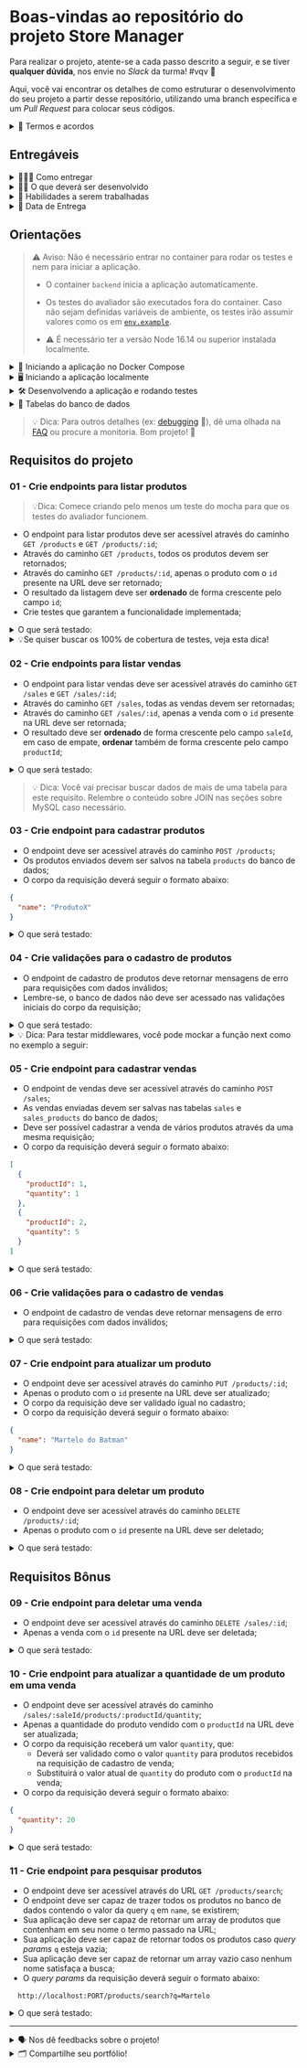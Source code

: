 # Boas-vindas ao repositório do projeto Store Manager

Para realizar o projeto, atente-se a cada passo descrito a seguir, e se tiver **qualquer dúvida**, nos envie no _Slack_ da turma! #vqv 🚀

Aqui, você vai encontrar os detalhes de como estruturar o desenvolvimento do seu projeto a partir desse repositório, utilizando uma branch específica e um _Pull Request_ para colocar seus códigos.

<details>
<summary>📃 Termos e acordos</summary>

- Ao iniciar este projeto, você concorda com as diretrizes do [Código de Conduta e do Manual da Pessoa Estudante da Trybe](https://app.betrybe.com/learn/student-manual/codigo-de-conduta-da-pessoa-estudante).

</details>

## Entregáveis

<details>
<summary>🤷🏽‍♀️ Como entregar</summary>

- Para entregar o seu projeto você deverá criar um _Pull Request_ neste repositório.

- Lembre-se que você pode consultar nosso conteúdo sobre [Git & GitHub](https://app.betrybe.com/learn/course/5e938f69-6e32-43b3-9685-c936530fd326/module/fc998c60-386e-46bc-83ca-4269beb17e17/section/fe827a71-3222-4b4d-a66f-ed98e09961af/day/35e03d5e-6341-4a8c-84d1-b4308b2887ef/lesson/573db55d-f451-455d-bdb5-66545668f436) e nosso [Blog - Git & GitHub](https://blog.betrybe.com/tecnologia/git-e-github/) sempre que precisar!

</details>
  
<details>
<summary>🧑‍💻 O que deverá ser desenvolvido</summary>

- Você vai desenvolver uma API RESTful utilizando a arquitetura em camadas!

- A API a ser construída é um sistema de gerenciamento de vendas em que será possível criar, visualizar, deletar e atualizar produtos e vendas. Você deverá utilizar o banco de dados MySQL para a gestão de dados.

- Você também irá desenvolver testes para garantir as funcionalidade das implementações, uma habilidade essencial para a pessoa desenvolvedora.

</details>
  
<details>
  <summary>📝 Habilidades a serem trabalhadas </summary>

Neste projeto, verificamos se você é capaz de:

- Interagir com um banco de dados relacional MySQL;
- Implementar uma API utilizando arquitetura em camadas;
- Criar validações para os dados recebidos pela API;
- Escrever testes para APIs para garantir a implementação dos endpoints;

</details>

<details>
<summary>📆 Data de Entrega</summary>

- Este projeto é individual

- Serão `X` dias de projeto

- Data de entrega para avaliação regular do projeto: `DD/MM/YYYY 14:00h`

</details>

## Orientações

> ⚠️ Aviso: Não é necessário entrar no container para rodar os testes e nem para iniciar a aplicação.
>
> - O container `backend` inicia a aplicação automaticamente.
>
> - Os testes do avaliador são executados fora do container. Caso não sejam definidas variáveis de ambiente, os testes irão assumir valores como os em [`env.example`](./env.example).
>
> - ⚠️ É necessário ter a versão Node 16.14 ou superior instalada localmente.

<details>
<summary>🐳 Iniciando a aplicação no Docker Compose</summary>

```bash
# Instale as dependências
npm install

# Inicie os containers do compose `backend` e `db`
# A aplicação estará disponível em `http://localhost:3001` em modo de desenvolvimento
docker-compose up -d

# É possível ver os logs da aplicação com `docker logs -n 10 -f <nome-do-container>`
docker logs -n 10 -f store_manager
```

</details>

<details>
<summary>🖥️ Iniciando a aplicação localmente</summary>

> ⚠️ Atenção: Ao rodar localmente, a aplicação deverá receber variáveis de ambiente como exemplificado em [`env.example`](./env.example) para poder se comunicar com o serviço de banco de dados.

```bash
# Instale as dependências
npm install

# Inicie apenas o serviço `db` no compose
docker-compose up -d db

# Inicie a aplicação em modo de desenvolvimento
npm run dev:local
```

</details>

<details>
<summary>🛠 Desenvolvendo a aplicação e rodando testes</summary>

Passos básicos para o desenvolvimento:

- Antes de rodar os testes do avaliador, garanta que a aplicação esteja executando;
- Desenvolva a aplicação dentro do diretório `backend/src`;
- Desenvolva os testes dentro do diretório `backend/tests`;
    - Os arquivos de testes devem terminar com o sufixo `.test.js`.

Segue um resumo dos comandos relacionados aos testes:

> ⚠️ Atenção ⚠️
>
> - Os testes do avaliador são executados fora do container na raiz do projeto.
> - Os testes do avaliador só iniciam quando todos os testes do mocha estão passando.

```bash
#### Comandos dos testes do avaliador
npm run lint     # roda a verificação do linter
npm test         # roda todos os testes no terminal ou
REQ=01 npm test  # rodando apenas o teste do requisito 01 pelo terminal ou
npm run cy:open  # abre a interface gráfica do Cypress para rodar os testes

#### Comandos dos testes com mocha
npm run test:mocha     # roda os testes do mocha
npm run test:coverage  # roda os testes e mostra a cobertura geral
npm run test:mutation  # roda os testes e mostra a cobertura de mutações
```

</details>
<details>
<summary>🎲 Tabelas do banco de dados</summary>

|Diagrama de Entidade-Relacionamento|
|:--:|
|![DER](./public/erStoreManager.png)|

|Tabela|Formato|Notas|
|---|---|---|
|`products`|![Tabela Produtos](./public/tableproducts.png)|O `id` é gerado automaticamente|
|`sales`|![Tabela Vendas](./public/tablesales.png)|O `id` e `date` são gerados automaticamente|
|`sales_products`|![Tabela Vendas-Produtos](./public/tablesalesproducts.png)|Os registros nessa tabela são removidos automaticamente em caso de remoção do produto ou da venda relacionados (`ON DELETE CASCADE`)|

- Os scripts para criar e popular o banco de dados podem ser vistos no diretório [`sql`](./sql);

</details>

> 💡 Dica: Para outros detalhes (ex: [debugging](./FAQ.md#debugging) 🐞), dê uma olhada na [FAQ](./FAQ.md) ou procure a monitoria. Bom&nbsp;projeto!&nbsp;🚀

## Requisitos do projeto

### 01 - Crie endpoints para listar produtos

> 💡Dica: Comece criando pelo menos um teste do mocha para que os testes do avaliador funcionem.

- O endpoint para listar produtos deve ser acessível através do caminho `GET /products` e `GET /products/:id`;
- Através do caminho `GET /products`, todos os produtos devem ser retornados;
- Através do caminho `GET /products/:id`, apenas o produto com o `id` presente na URL deve ser retornado;
- O resultado da listagem deve ser **ordenado** de forma crescente pelo campo `id`;
- Crie testes que garantem a funcionalidade implementada;

<details>
<summary>O que será testado:</summary>

- **Será validado que é possível listar todos os produtos**

  Ao fazer uma requisição para `GET /products`, o resultado retornado deverá ser conforme exibido abaixo, com um status http `200`:

  ```json
  [
    {
      "id": 1,
      "name": "Martelo de Thor"
    },
    {
      "id": 2,
      "name": "Traje de encolhimento"
    }
    /* ... */
  ]
  ```

- **Será validado que não é possível listar um produto que não existe**

  Ao fazer uma requisição para `GET /products/:id`, se não existir um produto com o `id` presente na URL, o resultado retornado deverá ser conforme exibido abaixo, com um status http `404`:

  ```json
  { "message": "Product not found" }
  ```

- **Será validado que é possível listar um produto específico com sucesso**

  Ao fazer uma requisição para `GET /products/:id`, caso exista um produto com o `id` presente na URL, o resultado retornado deverá ser conforme exibido abaixo, com um status http `200`:

  ```json
  {
    "id": 1,
    "name": "Martelo de Thor"
  }
  ```

- **Será validado que os testes estão cobrindo:**
  
    - Pelo menos 30% das linhas e possíveis mutações em código
    - Pelo menos 6 funções do código

</details>

<details>
<summary>💡Se quiser buscar os 100% de cobertura de testes, veja esta dica!</summary>

Se quiser incluir as rotas na sua cobertura de testes, lembre-se que testes unitários testam funções - e o _router_ só faz chamadas, ele não implementa nenhuma função. O teste mais adequado para ele é de integração - fique à vontade para fazê-los para complementar seus testes unitários!

</details>

### 02 - Crie endpoints para listar vendas

- O endpoint para listar vendas deve ser acessível através do caminho `GET /sales` e `GET /sales/:id`;
- Através do caminho `GET /sales`, todas as vendas devem ser retornadas;
- Através do caminho `GET /sales/:id`, apenas a venda com o `id` presente na URL deve ser retornada;
- O resultado deve ser **ordenado** de forma crescente pelo campo `saleId`, em caso de empate, **ordenar** também de forma crescente pelo campo `productId`;

<details>
<summary>O que será testado:</summary>

- **Será validado que é possível listar todas as vendas**

  Ao fazer uma requisição para `GET /sales`, o resultado retornado deverá ser conforme exibido abaixo, com um status http `200`:

  ```json
  [
    {
      "saleId": 1,
      "date": "2021-09-09T04:54:29.000Z",
      "productId": 1,
      "quantity": 2
    },
    {
      "saleId": 1,
      "date": "2021-09-09T04:54:54.000Z",
      "productId": 2,
      "quantity": 2
    }

    /* ... */
  ]
  ```

- **Será validado que não é possível listar uma venda que não existe**

  Ao fazer uma requisição para `GET /sales/:id`, se não existir uma venda com o `id` presente na URL, o resultado retornado deverá ser conforme exibido abaixo, com um status http `404`:

  ```json
  { "message": "Sale not found" }
  ```

- **Será validado que é possível listar uma venda específica com sucesso**

  Ao fazer uma requisição para `GET /sales/:id`, caso exista uma venda com o `id` presente na URL, o resultado retornado deverá ser conforme exibido abaixo, com um status http `200`:

  ```json
  [
    {
      "date": "2021-09-09T04:54:29.000Z",
      "productId": 1,
      "quantity": 2
    },
    {
      "date": "2021-09-09T04:54:54.000Z",
      "productId": 2,
      "quantity": 2
    }

    /* ... */
  ]
  ```

- **Será validado que os testes estão cobrindo:**
  
    - Pelo menos 30% das linhas e possíveis mutações em código
    - Pelo menos 12 funções do código

</details>

> 💡 Dica: Você vai precisar buscar dados de mais de uma tabela para este requisito. Relembre o conteúdo sobre JOIN nas seções sobre MySQL caso necessário.

### 03 - Crie endpoint para cadastrar produtos

- O endpoint deve ser acessível através do caminho `POST /products`;
- Os produtos enviados devem ser salvos na tabela `products` do banco de dados;
- O corpo da requisição deverá seguir o formato abaixo:

```json
{
  "name": "ProdutoX"
}
```

<details>
<summary>O que será testado:</summary>

- **Será validado que é possível cadastrar um produto com sucesso**

  Ao fazer uma requisição válida para `POST /products`, o resultado retornado deverá ser conforme exibido abaixo, com um status http `201`:

  ```json
  {
    "id": 4,
    "name": "ProdutoX"
  }
  ```

- **Será validado que os testes estão cobrindo:**
  
    - Pelo menos 30% das linhas e possíveis mutações em código
    - Pelo menos 15 funções do código

</details>

### 04 - Crie validações para o cadastro de produtos

- O endpoint de cadastro de produtos deve retornar mensagens de erro para requisições com dados inválidos;
- Lembre-se, o banco de dados não deve ser acessado nas validações iniciais do corpo da requisição;

<details>
<summary>O que será testado:</summary>

- **Será validado que não é possível cadastrar um produto sem o campo `name`**

  Se a requisição para `POST /products` não tiver o campo `name`, o resultado retornado deverá ser conforme exibido abaixo, com um status http `400` :

  ```json
  { "message": "\"name\" is required" }
  ```

- **Será validado que não é possível cadastrar um produto com o campo `name` menor que 5 caracteres**

  Se a requisição para `POST /products` não tiver `name` com pelo menos 5 caracteres, o resultado retornado deverá ser conforme exibido abaixo, com um status http `422`

  ```json
  { "message": "\"name\" length must be at least 5 characters long" }
  ```

- **Será validado que os testes estão cobrindo:**
  
    - Pelo menos 40% das linhas e possíveis mutações em código
    - Pelo menos 15 funções do código

</details>

<details>
<summary>💡 Dica: Para testar middlewares, você pode mockar a função next como no exemplo a seguir:</summary>

```js
// ...
const next = sinon.stub().returns(); // crie um stub
>
myMiddlewares.validateMiddleware(req, res, next); // passe o `next` para o middleware junto com o `req` e `res`
>
expect(next).to.have.been.calledWith(); // verifica se o `next` foi chamado pelo middleware
// ...
```

</details>

### 05 - Crie endpoint para cadastrar vendas

- O endpoint de vendas deve ser acessível através do caminho `POST /sales`;
- As vendas enviadas devem ser salvas nas tabelas `sales` e `sales_products` do banco de dados;
- Deve ser possível cadastrar a venda de vários produtos através da uma mesma requisição;
- O corpo da requisição deverá seguir o formato abaixo:

```json
[
  {
    "productId": 1,
    "quantity": 1
  },
  {
    "productId": 2,
    "quantity": 5
  }
]
```

<details>
<summary>O que será testado:</summary>

- **Será validado que é possível cadastrar uma venda com sucesso**

  Ao fazer uma requisição válida para `POST /sales`, o resultado retornado deverá ser conforme exibido abaixo, com um status http `201`:

  ```json
  {
    "id": 3,
    "itemsSold": [
      {
        "productId": 1,
        "quantity": 1
      },
      {
        "productId": 2,
        "quantity": 5
      }
    ]
  }
  ```

- **Será validado que os testes estão cobrindo:**
  
    - Pelo menos 40% das linhas e possíveis mutações em código
    - Pelo menos 18 funções do código

</details>

### 06 - Crie validações para o cadastro de vendas

- O endpoint de cadastro de vendas deve retornar mensagens de erro para requisições com dados inválidos;

<details>
<summary>O que será testado:</summary>

- **Será validado que não é possível cadastrar uma venda sem o campo `productId`**

  Se algum dos itens da requisição para `POST /sales` não tiver o campo `productId`, o resultado retornado deverá ser conforme exibido abaixo, com um status http `400`:

  ```json
  { "message": "\"productId\" is required" }
  ```

- **Será validado que não é possível cadastrar uma venda sem o campo `quantity`**

  Se algum dos itens da requisição para `POST /sales` não tiver o campo `quantity`, o resultado retornado deverá ser conforme exibido abaixo, com um status http `400` :

  ```json
  { "message": "\"quantity\" is required" }
  ```

- **Será validado que não é possível cadastrar uma venda com o campo `quantity` menor ou igual a 0 (Zero)**

  Se a requisição para `POST /sales` tiver algum item em que o campo `quantity` seja menor ou igual a zero, o resultado retornado deverá ser conforme exibido abaixo, com um status http `422`

  ```json
  { "message": "\"quantity\" must be greater than or equal to 1" }
  ```

- **Será validado que não é possível cadastrar uma venda com o campo `productId` inexistente, em uma requisição com um único item**

  Se o campo `productId` do item da requisição para `POST /sales` não existir no banco de dados, o resultado retornado deverá ser conforme exibido abaixo, com um status http `404`

  ```json
  { "message": "Product not found" }
  ```

- **Será validado que não é possível cadastrar uma venda com o campo `productId` inexistente, em uma requisição com vários items**

  Se a requisição para `POST /sales` tiver algum item cujo campo `productId` não existe no banco de dados, o resultado retornado deverá ser conforme exibido abaixo, com um status http `404`

  ```json
  { "message": "Product not found" }
  ```

- **Será validado que os testes estão cobrindo:**
  
    - Pelo menos 50% das linhas e possíveis mutações em código
    - Pelo menos 18 funções do código

</details>

### 07 - Crie endpoint para atualizar um produto

- O endpoint deve ser acessível através do caminho `PUT /products/:id`;
- Apenas o produto com o `id` presente na URL deve ser atualizado;
- O corpo da requisição deve ser validado igual no cadastro;
- O corpo da requisição deverá seguir o formato abaixo:

```json
{
  "name": "Martelo do Batman"
}
```

<details>
<summary>O que será testado:</summary>

- **Será validado que não é possível alterar um produto sem o campo `name`**

  Se a requisição para `PUT /products/:id` não tiver o campo `name`, o resultado retornado deverá ser conforme exibido abaixo, com um status http `400` :

  ```json
  { "message": "\"name\" is required" }
  ```

- **Será validado que não é possível alterar um produto com o campo `name` menor que 5 caracteres**

  Se a requisição para `PUT /products/:id` não tiver `name` com pelo menos 5 caracteres, o resultado retornado deverá ser conforme exibido abaixo, com um status http `422`

  ```json
  { "message": "\"name\" length must be at least 5 characters long" }
  ```

- **Será validado que não é possível alterar um produto que não existe**
  
  Se a requisição para `PUT /products/:id` informar o `id` de um produto inexistente, o resultado retornado deverá ser conforme exibido abaixo, com um status http `404`:

    ```json
      { "message": "Product not found" }
    ```

- **Será validado que é possível alterar um produto com sucesso**

  Ao fazer uma requisição válida para `PUT /products/:id`, o resultado retornado deverá ser conforme exibido abaixo, com um status http`200`:

  ```json
  {
    "id": 1,
    "name": "Martelo do Batman"
  }
  ```

  Também será verificado que o produto foi alterado corretamente no banco de dados.

- **Será validado que os testes estão cobrindo:**
  
    - Pelo menos 50% das linhas e possíveis mutações em código
    - Pelo menos 21 funções do código

</details>

### 08 - Crie endpoint para deletar um produto

- O endpoint deve ser acessível através do caminho `DELETE /products/:id`;
- Apenas o produto com o `id` presente na URL deve ser deletado;

<details>
<summary>O que será testado:</summary>

- **Será validado que não é possível deletar um produto que não existe**

  Se a requisição para `DELETE /products/:id` informar o `id` de um produto inexistente, o resultado retornado deverá ser conforme exibido abaixo, com um status http `404`:

  ```json
    { "message": "Product not found" }
  ```

- **Será validado que é possível deletar um produto com sucesso**

  Ao fazer uma requisição válida para `DELETE /products/:id`, não deve ser retornada nenhuma resposta, apenas um status http `204`;

  Também será verificado que o produto foi removido corretamente no banco de dados.

- **Será validado que os testes estão cobrindo:**
  
    - Pelo menos 60% das linhas e possíveis mutações em código
    - Pelo menos 24 funções do código

</details>

## Requisitos Bônus

### 09 - Crie endpoint para deletar uma venda

- O endpoint deve ser acessível através do caminho `DELETE /sales/:id`;
- Apenas a venda com o `id` presente na URL deve ser deletada;

<details>
<summary>O que será testado:</summary>

- **Será validado que não é possível deletar uma venda que não existe**
  
  Se a requisição para `DELETE /sales/:id` informar o `id` de uma venda inexistente, o resultado retornado deverá ser conforme exibido abaixo, com um status http `404`:

  ```json
    { "message": "Sale not found" }
  ```

- **Será validado que é possível deletar uma venda com sucesso**

  Ao fazer uma requisição válida para `DELETE /sales/:id`, não deve ser retornada nenhuma resposta, apenas um status http `204`;

  Também será verificado que a venda foi removida corretamente no banco de dados.

- **Será validado que os testes estão cobrindo:**
  
    - Pelo menos 70% das linhas e possíveis mutações em código
    - Pelo menos 27 funções do código

</details>

### 10 - Crie endpoint para atualizar a quantidade de um produto em uma venda

- O endpoint deve ser acessível através do caminho `/sales/:saleId/products/:productId/quantity`;
- Apenas a quantidade do produto vendido com o `productId` na URL deve ser atualizada;
- O corpo da requisição receberá um valor `quantity`, que:
    - Deverá ser validado como o valor `quantity` para produtos recebidos na requisição de cadastro de venda;
    - Substituirá o valor atual de `quantity` do produto com o `productId` na venda;
- O corpo da requisição deverá seguir o formato abaixo:

```json
{
  "quantity": 20
}
```

<details>
<summary>O que será testado:</summary>

- **Será validado que não é possível realizar alterações em uma venda sem o campo `quantity`**

  Se a requisição para `PUT /sales/:saleId/products/:productId/quantity` não tiver o campo `quantity`, o resultado retornado deverá ser conforme exibido abaixo, com um status http `400`:

  ```json
  { "message": "\"quantity\" is required" }
  ```

- **Será validado que não é possível realizar alterações em uma venda com o campo `quantity` menor ou igual a 0 (Zero)**

  Se a requisição para `PUT /sales/:saleId/products/:productId/quantity` tiver o campo `quantity` menor que zero, o resultado retornado deverá ser conforme exibido abaixo, com um status http `422`:

  ```json
  { "message": "\"quantity\" must be greater than or equal to 1" }
  ```

- **Será validado que não é possível realizar alterações em uma venda com `productId` inexistente**

  Se a requisição para `PUT /sales/:saleId/products/:productId/quantity` tiver o campo `productId` com um valor não existente no banco, o resultado retornado deverá ser conforme exibido abaixo, com um status http `404`:

  ```json
  { "message": "Product not found in sale" }
  ```

- **Será validado que não é possível alterar uma venda que não existe**

  Se a requisição para `PUT /sales/:saleId/products/:productId/quantity` informar o `saleId` de uma venda inexistente, o resultado retornado deverá ser conforme exibido abaixo, com um status http `404`:

  ```json
    { "message": "Sale not found" }
  ```

- **Será validado que é possível alterar a quantidade de um produto de uma venda com sucesso**

  Ao fazer uma requisição válida para `PUT /sales/:saleId/products/:productId/quantity`, o produto atualizado deverá ser retornado conforme exibido abaixo, com um status http `200`:

  ```json
  {
    "date": "2023-05-06T03:14:28.000Z",
    "productId": 2,
    "quantity": 20,
    "saleId": 1
  }
  ```

  Também será verificado que a quantidade do produto foi alterada corretamente no banco de dados.

- **Será validado que os testes estão cobrindo:**
  
    - Pelo menos 50% das linhas e possíveis mutações em código
    - Pelo menos 21 funções do código

</details>

### 11 - Crie endpoint para pesquisar produtos

- O endpoint deve ser acessível através do URL `GET /products/search`;
- O endpoint deve ser capaz de trazer todos os produtos no banco de dados contendo o valor da query `q` em `name`, se existirem;
- Sua aplicação deve ser capaz de retornar um array de produtos que contenham em seu nome o termo passado na URL;
- Sua aplicação deve ser capaz de retornar todos os produtos caso _query params_ `q` esteja vazia;
- Sua aplicação deve ser capaz de retornar um array vazio caso nenhum nome satisfaça a busca;
- O _query params_ da requisição deverá seguir o formato abaixo:

```text
  http://localhost:PORT/products/search?q=Martelo
```

<details>
<summary>O que será testado:</summary>

- **Será validado que é possível buscar um produto pelo `name`**

  Se a requisição para `GET /products/search` for feita com um _query params_ `q` cujo valor exista no atributo `name` de algum produto, o resultado retornado deverá ser conforme exibido abaixo, com um status http `200`:

  ```json
  // GET /products/search?q=Martelo

  [
    {
      "id": 1,
      "name": "Martelo de Thor"
    }
  ]
  ```

- **Será validado que é possível buscar todos os produtos quando passa a busca vazia**

  Se a requisição para `GET /products/search` foi feita com um _query params_ `q` vazio, o resultado retornado deverá ser conforme exibido abaixo, com um status http `200`:

  ```json
  // GET /products/search?q=

  [
    {
      "id": 1,
      "name": "Martelo de Thor",
    },
    {
      "id": 2,
      "name": "Traje de encolhimento",
    }
    /* ... */
  ]
  ```

- **Será validado que a busca retorna um array vazio quando não há produtos correspondentes**

  Se a requisição para `GET /products/search` for feita com um _query params_ `q` cujo valor não exista no atributo `name` de nenhum produto, o resultado retornado deverá ser um array vazio, com um status http `200`:

  ```json
  // GET /products/search?q=ProdutoInexistente

  []
  ```
  
- **Será validado que os testes estão cobrindo:**
  
    - Pelo menos 70% das linhas e possíveis mutações em código
    - Pelo menos 33 funções do código

</details>

---

<details>
<summary>🗣 Nos dê feedbacks sobre o projeto!</summary>

Ao finalizar e submeter o projeto, não se esqueça de avaliar sua experiência preenchendo o formulário.
**Leva menos de 3 minutos!**

[Formulário de avaliação do projeto](https://be-trybe.typeform.com/to/ZTeR4IbH)

</details>
  
<details>
<summary>🗂 Compartilhe seu portfólio!</summary>

Você sabia que o LinkedIn é a principal rede social profissional e compartilhar o seu aprendizado lá é muito importante para quem deseja construir uma carreira de sucesso? Compartilhe esse projeto no seu LinkedIn, marque o perfil da Trybe (@trybe) e mostre para a sua rede toda a sua evolução.

</details>
